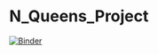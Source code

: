 # N_Queens_Project
[![Binder](https://mybinder.org/badge_logo.svg)](https://mybinder.org/v2/gh/ghadaghanney/N_Queens_Project/tree/main/main)
